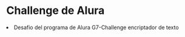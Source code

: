<h1>Challenge de Alura </h1>

<li>Desafio del programa de Alura G7-Challenge encriptador de texto</li>

